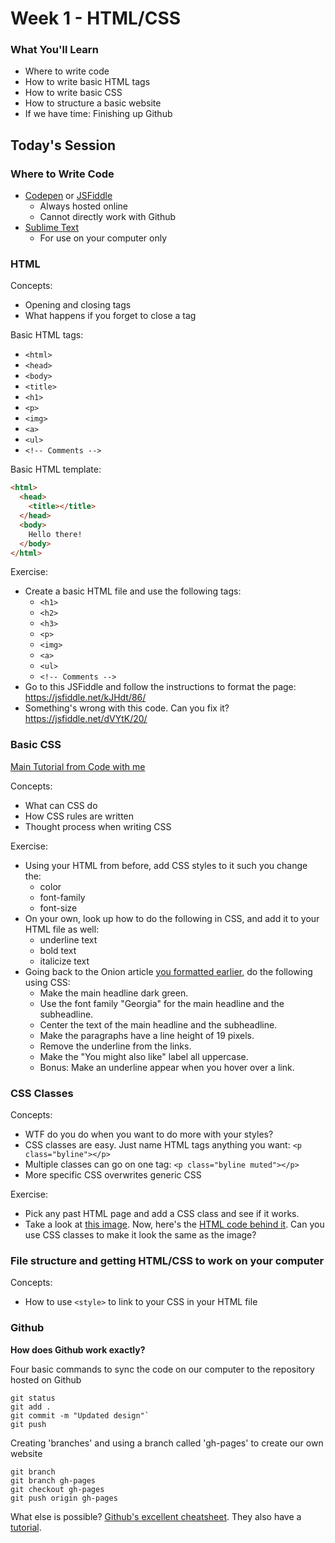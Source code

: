# Week 1 - HTML/CSS

### What You'll Learn
* Where to write code
* How to write basic HTML tags
* How to write basic CSS
* How to structure a basic website
* If we have time: Finishing up Github

## Today's Session

### Where to Write Code
* [Codepen](http://codepen.io/) or [JSFiddle](https://jsfiddle.net)
  * Always hosted online
  * Cannot directly work with Github
* [Sublime Text](https://www.sublimetext.com/)
  * For use on your computer only

### HTML

Concepts:
* Opening and closing tags
* What happens if you forget to close a tag

Basic HTML tags:
* `<html>`
* `<head>`
* `<body>`
* `<title>`
* `<h1>`
* `<p>`
* `<img>`
* `<a>`
* `<ul>`
* `<!-- Comments -->`

Basic HTML template:
```html
<html>
  <head>
    <title></title>
  </head>
  <body>
    Hello there!
  </body>
</html>
```

Exercise:
* Create a basic HTML file and use the following tags:
  * `<h1>`
  * `<h2>`
  * `<h3>`
  * `<p>`
  * `<img>`
  * `<a>`
  * `<ul>`
  * `<!-- Comments -->`
* Go to this JSFiddle and follow the instructions to format the page: https://jsfiddle.net/kJHdt/86/
* Something's wrong with this code. Can you fix it? https://jsfiddle.net/dVYtK/20/

### Basic CSS
[Main Tutorial from Code with me](http://codewithme.us/austin/main-curriculum/04-css-intro.html#/)

Concepts:
* What can CSS do
* How CSS rules are written
* Thought process when writing CSS

Exercise:
* Using your HTML from before, add CSS styles to it such you change the:
  * color
  * font-family
  * font-size
* On your own, look up how to do the following in CSS, and add it to your HTML file as well:
  * underline text
  * bold text
  * italicize text
* Going back to the Onion article [you formatted earlier](https://jsfiddle.net/kJHdt/86/), do the following using CSS:
  * Make the main headline dark green.
  * Use the font family "Georgia" for the main headline and the subheadline.
  * Center the text of the main headline and the subheadline.
  * Make the paragraphs have a line height of 19 pixels.
  * Remove the underline from the links.
  * Make the "You might also like" label all uppercase.
  * Bonus: Make an underline appear when you hover over a link.

### CSS Classes

Concepts:
* WTF do you do when you want to do more with your styles?
* CSS classes are easy. Just name HTML tags anything you want: `<p class="byline"></p>`
* Multiple classes can go on one tag: `<p class="byline muted"></p>`
* More specific CSS overwrites generic CSS

Exercise:
* Pick any past HTML page and add a CSS class and see if it works.
* Take a look at [this image](mars.png). Now, here's the [HTML code behind it](https://jsfiddle.net/wwc6n77p/1/). Can you use CSS classes to make it look the same as the image?

### File structure and getting HTML/CSS to work on your computer

Concepts:
* How to use `<style>` to link to your CSS in your HTML file

### Github

__How does Github work exactly?__

Four basic commands to sync the code on our computer to the repository hosted on Github

```
git status
git add .
git commit -m "Updated design"`
git push
```

Creating 'branches' and using a branch called 'gh-pages' to create our own website

```
git branch
git branch gh-pages
git checkout gh-pages
git push origin gh-pages
```

What else is possible? [Github's excellent cheatsheet](https://training.github.com/kit/downloads/github-git-cheat-sheet.pdf). They also have a [tutorial](https://try.github.io).
